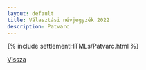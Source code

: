 ```yaml
---
layout: default
title: Választási névjegyzék 2022
description: Patvarc
---
```


{% include settlementHTMLs/Patvarc.html %}

[Vissza](../)